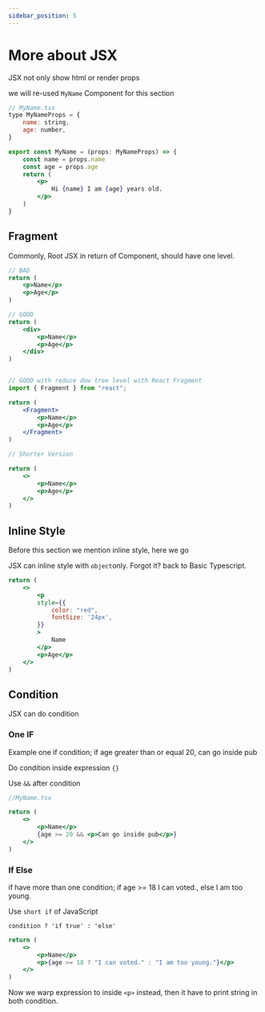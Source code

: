 ```yaml
---
sidebar_position: 5
---
```


# More about JSX

JSX not only show html or render props

we will re-used `MyName` Component for this section

```jsx
// MyName.tsx
type MyNameProps = {
	name: string,
	age: number,
}

export const MyName = (props: MyNameProps) => {
	const name = props.name
	const age = props.age
	return (
		<p>
			Hi {name} I am {age} years old.
		</p>
	)
}
```

## Fragment

Commonly, Root JSX in return of Component, should have one level.

```jsx
// BAD
return (
    <p>Name</p>
    <p>Age</p>
)

// GOOD
return (
    <div>
        <p>Name</p>
        <p>Age</p>
    </div>
)


// GOOD with reduce dow tree level with React Fragment
import { Fragment } from "react";

return (
    <Fragment>
        <p>Name</p>
        <p>Age</p>
    </Fragment>
)

// Shorter Version

return (
    <>
        <p>Name</p>
        <p>Age</p>
    </>
)
```

## Inline Style
Before this section we mention inline style, here we go

JSX can inline style with `object`only. Forgot it? back to Basic Typescript.

```jsx {4-7}
return (
	<>
		<p
		style={{
			color: "red",
			fontSize: '24px',
		}}
		>
			Name
		</p>
		<p>Age</p>
	</>
)
```

## Condition

JSX can do condition

### One IF

Example one if condition; if age greater than or equal 20, can go inside pub

Do condition inside expression `{}`

Use `&&` after condition

```jsx {6}
//MyName.tsx

return (
	<>
		<p>Name</p>
		{age >= 20 && <p>Can go inside pub</p>}
	</>
)
```

### If Else

if have more than one condition; if age >= 18 I can voted., else I am too young.

Use `short if` of JavaScript

`condition ? 'if true' : 'else'`

```jsx {4}
return (
	<>
		<p>Name</p>
		<p>{age >= 18 ? "I can voted." : "I am too young."}</p>
	</>
)
```

Now we warp expression to inside `<p>` instead, then it have to print string in both condition.
